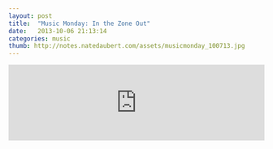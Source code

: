 ```yaml
---
layout: post
title:  "Music Monday: In the Zone Out"
date:   2013-10-06 21:13:14
categories: music
thumb: http://notes.natedaubert.com/assets/musicmonday_100713.jpg
---
```


<iframe width="100%" scrolling="no" frameborder="no" src="https://w.soundcloud.com/player/?url=http%3A%2F%2Fapi.soundcloud.com%2Fplaylists%2F11638288&amp;color=064352&amp;auto_play=false&amp;show_artwork=false"></iframe>






